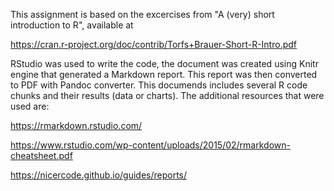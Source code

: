 This assignment is based on the excercises from "A (very) short introduction to R", available at 

https://cran.r-project.org/doc/contrib/Torfs+Brauer-Short-R-Intro.pdf

RStudio was used to write the code, the document was created using Knitr engine that generated a Markdown report. This report was then converted to PDF with Pandoc converter.
This documends includes several R code chunks and their results (data or charts). The additional resources that were used are:

https://rmarkdown.rstudio.com/

https://www.rstudio.com/wp-content/uploads/2015/02/rmarkdown-cheatsheet.pdf

https://nicercode.github.io/guides/reports/
